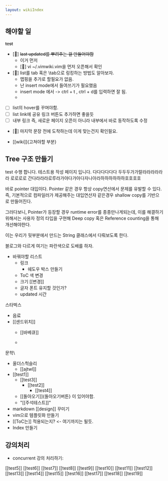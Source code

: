 ```yaml
---
layout: wikiIndex
---
```


## 해야할 일
~~test~~

- [🌲] ~~last updated를 뿌려주는 걸 만들어야함~~
  - 이거 먼저
  - [🌲] vi ~/.vimwiki.vim을 먼저 오픈해서 확인
- [🌲] list를 tab 혹은 \\tab으로 링킹하는 방법도 알아보자.
  - 맵핑을 추가로 할필요가 없음.
  - 난 insert mode에서 들여쓰기가 필요했음
  - insert mode 에서 -> ctrl + t , ctrl + d를 입력하면 잘 됨.
  - 
- [ ] list의 hover를 꾸며야함.
- [ ] list link에 공유 링크 버튼도 추가하면 좋을듯
- [ ] 내부 링크 즉, 새로운 페이지 오픈이 아니라 내부에서 바로 동작하도록 수정
- [🌱] 마지막 문장 전에 도착하는데 이게 맞는건지 확인필요.

* [[wiki]]{고쳐야할 부분}

## Tree 구조 만들기

test 수행 합니다. 테스트용 작성 페이지 입니다. 다다다다다다 두두두가가랄라라라라라라 로로로로 간다라라라로루라가야다갸아다자나아라하하하하하하호호호호

바로 pointer 대입이다. Pointer 같은 경우 항상 copy연산에서 문제를 유발할 수 있다. 즉, 기본적으로 컴파일러가 제공해주는 대입연산자 같은경우 shallow copy를 기반으로 만들어진다.

그러다보니, Pointer가 등장할 경우 runtime error를 종종만나게되는데, 이를 해결하기 위해서는 사용자 정의 타입을 구현해 Deep copy 혹은 Reference counting을 통해 개선해야한다.

이는 우리가 뒷부분에서 만드는 String 클래스에서 다뤄보도록 한다.

블로그와 다르게 여기는 파란색으로 도배를 하자.
* 바꿔야할 리스트
  * 링크
    * 쉐도우 박스 만들기
  * ToC 색 변경
  * 크기 [[변경]]
  * 글자 폰트 유지할 것인가?
  * updated 시간

스타벅스
* 음료
* [[샌드위치]]
  * [[바베큐]]

  *  


문학\
* 올더스헉슬리
  * [[ajtwl]]
* [[test1]]
  * [[test3]] 
    * [[test2]]
      * [[test4]] 
  * [[돌아오기]]{돌아오기버튼} 이 있어야함.
  * "\[[주석테스트]]"
* markdown [[design]] 꾸미기
* vim으로 템플릿화 만들기
* [[ToC는]] 적용되는지? <- 여기까지는 될듯.
* Index 만들기

## 강의처리
* concurrent 강의 처리하기:

[[test5]]
[[test6]]
[[test7]]
[[test8]]
[[test9]]
[[test10]]
[[test11]]
[[test12]]
[[test13]]
[[test14]]
[[test15]]
[[test16]]
[[test17]]
[[test18]]
[[test19]]
